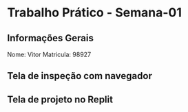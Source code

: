# Trabalho Prático - Semana-01

## Informações Gerais
Nome: Vitor 
Matricula: 98927

## Tela de inspeção com navegador


## Tela de projeto no Replit

